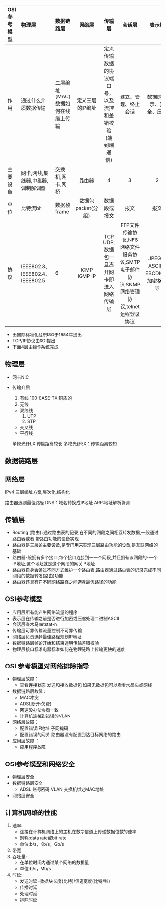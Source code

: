 |OSI参考模型|物理层|数据链路层|网络层|传输层|会话层|表示层|应用层|
|:---|:---|:---|:---:|:---:|:---:|:---:|:---:|
|作用|通过什么介质数据传输|二层编址(MAC)数据如何在线缆上传输|定义三层的IP编址|定义传输数据的协议端口号，以及流控和差错校验(端到端通信)|建立、管理、终止会话|数据的表示、安全、压缩|实现应用进程之间的信息交换|
|主要设备|网卡,网线,集线器,中继器,调制解调器|交换机,网卡,网桥|路由器|4|3|2|1|
|单位|比特流bit|数据桢frame|数据包packet(分组)|数据段或报文|报文|报文|报文|
|协议|IEEE802.3、IEEE802.4、IEEE802.5|6|ICMP IGMP IP|TCP UDP,数据包一旦离开网卡即进入网络传输层|FTP文件传输协议,NFS网络文件服务协议,SMTP电子邮件协议,SNMP网络管理协议,telnet远程登录协议|JPEG、ASCll、EBCDIC、加密格式等|HTTP FTP TFTP SMTP SNMP DNS TELNET HTTPS POP3 DHCP|
* 由国际标准化组织ISO于1984年提出
* TCP/IP协议由SOI提出
* 下面4层由操作系统完成
## 物理层
* 网卡NIC
* 传输介质
  1. 有线
  100-BASE-TX:铜质的
  2. 无线
  
  * 双绞线
    1. UTP    
    2. STP
  * 交叉线
  * 平行线
  
  单模光纤LX:传输距离较长
  多模光纤SX：传输距离较短
## 数据链路层

## 网络层

IPv4
三层编址方案,层次化,结构化


路由器选则最佳路径
DNS：域名转换成IP地址 
ARP:地址解析协调

## 传输层
* Routing (路由) :通过路由表的记录,在不同的网段之间相互转发数据,一般通过路由器或者 带路由功能的设备实现
* 路由器是三层的主要设备,是专门用来实现三层路由功能的设备,是互联网络的基础
* 路由器-般拥有多个接口,每个接口连接到一一个网段,并且拥有该网段的-一个IP地址,这个地址就是这个网段的网关IP地址
* 路由器自身会通过不同方式维护一个路由表,路由器通过路由表的记录完成不同网段的数据转发(路由)功能
* 路由器还具有在不同网络路径之间选择最优路径的功能

## OSI参考模型
* 应用层所有能产生网络流量的程序
* 表示层在传输之前是否进行加密或压缩处理二进制ASCII
* 会话层查木马netstat-n
* 传输层可靠传输流量控制不可靠传输
* 网络层负责选择最佳路径规划IP地址
* 数据链路层帧的开始和结束透明传输差错校验
* 物理层接口标准电器标准如何在物理链路上传输更快的速度
## OSI 参考模型对网络排除指导
* 物理层故障：
	* 查看连接状态 发送和接收数据包 如果无数据包可以看看水晶头或网线
* 数据链路层故障： 
  * MAC冲突 
  * ADSL断开(欠费)
  *  网速没办法协商一致 
  *  计算机连接到错误的VLAN
*  网络层故障：
	*  配置错误IP地址 子网掩码
	*  配置错误的网关 路由器没有配置到达目标网络的路由
*  应用层故障 ：
	*  应用程序故障	
  ##  OSI参考模型和网络安全
* 物理层安全
* 数据链路层安全
	* ADSL 账号密码 VLAN  交换机绑定MAC地址
* 网络层安全

## 计算机网络的性能
1.  速率:
	* 连接在计算机网络上的主机在数字信道上传递数据位数的速率
	* 别称:data rate或bit rate
    * 单位:b/s，Kb/s，Gb/s
2.  带宽
3.  吞吐量:
	  * 在单位时间内通过某个网络的数据量
	  * 单位:b/s，Mb/s
4. 时延:
	 * 发送时延=数据块长度(比特)/信道宽度(比特/秒)
	 * 传播时延
	 * 处理时延 
	 * 排除时延







